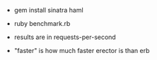* gem install sinatra haml

* ruby benchmark.rb

* results are in requests-per-second

* "faster" is how much faster erector is than erb
